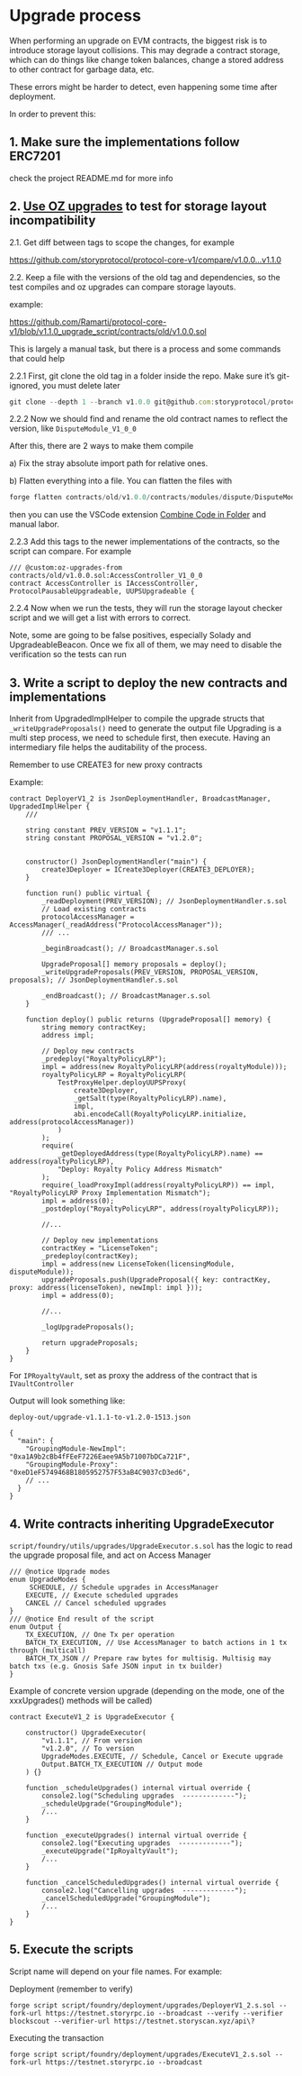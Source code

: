 # Upgrade process

When performing an upgrade on EVM contracts, the biggest risk is to introduce storage layout collisions. This may degrade a contract storage, which can do things like change token balances, change a stored address to other contract for garbage data, etc.

These errors might be harder to detect, even happening some time after deployment.

In order to prevent this:

## 1. Make sure the implementations follow ERC7201

check the project README.md for more info

## 2. [Use OZ upgrades](https://docs.openzeppelin.com/upgrades-plugins/1.x/api-core) to test for storage layout incompatibility

2.1. Get diff between tags to scope the changes, for example

https://github.com/storyprotocol/protocol-core-v1/compare/v1.0.0...v1.1.0

2.2. Keep a file with the versions of the old tag and dependencies, so the test compiles and oz upgrades can compare storage layouts.

example:

https://github.com/Ramarti/protocol-core-v1/blob/v1.1.0_upgrade_script/contracts/old/v1.0.0.sol

This is largely a manual task, but there is a process and some commands that could help

2.2.1 First, git clone the old tag in a folder inside the repo. Make sure it’s git-ignored, you must delete later

```jsx
git clone --depth 1 --branch v1.0.0 git@github.com:storyprotocol/protocol-core-v1.git v1.0.0
```

2.2.2 Now we should find and rename the old contract names to reflect the version, like `DisputeModule_V1_0_0` 

After this, there are 2 ways to make them compile

a) Fix the stray absolute import path for relative ones.

b) Flatten everything into a file. You can flatten the files with

```jsx
forge flatten contracts/old/v1.0.0/contracts/modules/dispute/DisputeModule.sol > contracts/old/DisputeModule.sol
```

then you can use the VSCode extension [Combine Code in Folder](https://marketplace.visualstudio.com/items?itemName=ToanBui.combine-code-in-folder) and manual labor.

2.2.3 Add this tags to the newer implementations of the contracts, so the script can compare. For example

```solidity
/// @custom:oz-upgrades-from contracts/old/v1.0.0.sol:AccessController_V1_0_0
contract AccessController is IAccessController, ProtocolPausableUpgradeable, UUPSUpgradeable {
```

2.2.4 Now when we run the tests, they will run the storage layout checker script and we will get a list with errors to correct.

Note, some are going to be false positives, especially Solady and UpgradeableBeacon. Once we fix all of them, we may need to disable the verification so the tests can run

## 3. Write a script to deploy the new contracts and implementations

Inherit from UpgradedImplHelper to compile the upgrade structs that `_writeUpgradeProposals()` need to generate the output file
Upgrading is a multi step process, we need to schedule first, then execute. Having an intermediary file helps the auditability
of the process.

Remember to use CREATE3 for new proxy contracts

Example:

```solidity
contract DeployerV1_2 is JsonDeploymentHandler, BroadcastManager, UpgradedImplHelper {
    ///

    string constant PREV_VERSION = "v1.1.1";
    string constant PROPOSAL_VERSION = "v1.2.0";


    constructor() JsonDeploymentHandler("main") {
        create3Deployer = ICreate3Deployer(CREATE3_DEPLOYER);
    }

    function run() public virtual {
        _readDeployment(PREV_VERSION); // JsonDeploymentHandler.s.sol
        // Load existing contracts
        protocolAccessManager = AccessManager(_readAddress("ProtocolAccessManager"));
        /// ...

        _beginBroadcast(); // BroadcastManager.s.sol

        UpgradeProposal[] memory proposals = deploy();
        _writeUpgradeProposals(PREV_VERSION, PROPOSAL_VERSION, proposals); // JsonDeploymentHandler.s.sol

        _endBroadcast(); // BroadcastManager.s.sol
    }

    function deploy() public returns (UpgradeProposal[] memory) {
        string memory contractKey;
        address impl;

        // Deploy new contracts
        _predeploy("RoyaltyPolicyLRP");
        impl = address(new RoyaltyPolicyLRP(address(royaltyModule)));
        royaltyPolicyLRP = RoyaltyPolicyLRP(
            TestProxyHelper.deployUUPSProxy(
                create3Deployer,
                _getSalt(type(RoyaltyPolicyLRP).name),
                impl,
                abi.encodeCall(RoyaltyPolicyLRP.initialize, address(protocolAccessManager))
            )
        );
        require(
            _getDeployedAddress(type(RoyaltyPolicyLRP).name) == address(royaltyPolicyLRP),
            "Deploy: Royalty Policy Address Mismatch"
        );
        require(_loadProxyImpl(address(royaltyPolicyLRP)) == impl, "RoyaltyPolicyLRP Proxy Implementation Mismatch");
        impl = address(0);
        _postdeploy("RoyaltyPolicyLRP", address(royaltyPolicyLRP));
        
        //...

        // Deploy new implementations
        contractKey = "LicenseToken";
        _predeploy(contractKey);
        impl = address(new LicenseToken(licensingModule, disputeModule));
        upgradeProposals.push(UpgradeProposal({ key: contractKey, proxy: address(licenseToken), newImpl: impl }));
        impl = address(0);

        //...

        _logUpgradeProposals();
        
        return upgradeProposals;
    }
}
```

For `IPRoyaltyVault`, set as proxy the address of the contract that is `IVaultController`

Output will look something like:

`deploy-out/upgrade-v1.1.1-to-v1.2.0-1513.json`
```
{
  "main": {
    "GroupingModule-NewImpl": "0xa1A9b2cBb4fFEeF7226Eaee9A5b71007bDCa721F",
    "GroupingModule-Proxy": "0xeD1eF5749468B1805952757F53aB4C9037cD3ed6",
    // ...
  }
}
```

## 4. Write contracts inheriting UpgradeExecutor

`script/foundry/utils/upgrades/UpgradeExecutor.s.sol` has the logic to read the upgrade proposal file, and act on Access Manager

```solidity
/// @notice Upgrade modes
enum UpgradeModes {
     SCHEDULE, // Schedule upgrades in AccessManager
    EXECUTE, // Execute scheduled upgrades
    CANCEL // Cancel scheduled upgrades
}
/// @notice End result of the script
enum Output {
    TX_EXECUTION, // One Tx per operation
    BATCH_TX_EXECUTION, // Use AccessManager to batch actions in 1 tx through (multicall)
    BATCH_TX_JSON // Prepare raw bytes for multisig. Multisig may batch txs (e.g. Gnosis Safe JSON input in tx builder)
}
```

Example of concrete version upgrade (depending on the mode, one of the xxxUpgrades() methods will be called)

```solidity
contract ExecuteV1_2 is UpgradeExecutor {
    
    constructor() UpgradeExecutor(
        "v1.1.1", // From version
        "v1.2.0", // To version
        UpgradeModes.EXECUTE, // Schedule, Cancel or Execute upgrade
        Output.BATCH_TX_EXECUTION // Output mode
    ) {}

    function _scheduleUpgrades() internal virtual override {
        console2.log("Scheduling upgrades  -------------");
        _scheduleUpgrade("GroupingModule");
        /...
    }

    function _executeUpgrades() internal virtual override {
        console2.log("Executing upgrades  -------------");
        _executeUpgrade("IpRoyaltyVault");
        /...
    }

    function _cancelScheduledUpgrades() internal virtual override {
        console2.log("Cancelling upgrades  -------------");
        _cancelScheduledUpgrade("GroupingModule");
        /...
    }
}
```

## 5. Execute the scripts

Script name will depend on your file names. For example:

Deployment (remember to verify)
```
forge script script/foundry/deployment/upgrades/DeployerV1_2.s.sol --fork-url https://testnet.storyrpc.io --broadcast --verify --verifier blockscout --verifier-url https://testnet.storyscan.xyz/api\?
```

Executing the transaction
```
forge script script/foundry/deployment/upgrades/ExecuteV1_2.s.sol --fork-url https://testnet.storyrpc.io --broadcast
```

